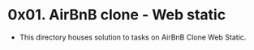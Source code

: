 # 0x01. AirBnB clone - Web static

- This directory houses solution to tasks on AirBnB Clone Web Static.
